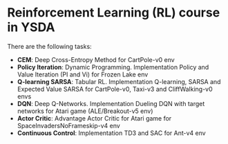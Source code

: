 # Reinforcement Learning (RL) course in YSDA
There are the following tasks:

* __CEM__: Deep Cross-Entropy Method for CartPole-v0 env
* __Policy Iteration__: Dynamic Programming. Implementation Policy and Value Iteration (PI and Vi) for Frozen Lake env
* __Q-learning SARSA__: Tabular RL. Implementation Q-learning, SARSA and Expected Value SARSA for CartPole-v0, Taxi-v3 and CliffWalking-v0 envs
* __DQN__: Deep Q-Networks. Implementation Dueling DQN with target networks for Atari game (ALE/Breakout-v5 env)
* __Actor Critic__: Advantage Actor Critic for Atari game for SpaceInvadersNoFrameskip-v4 env
* __Continuous Control__: Implementation TD3 and SAC for Ant-v4 env